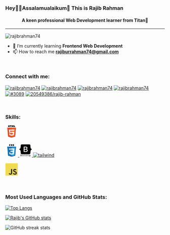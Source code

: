 <h3 align="left">Hey🙋‍♂️Assalamualaikum🫡 This is Rajib Rahman</h3>
<h4 align="center">A keen professional Web Development learner from Titan👀</h4>
<hr>
<p align="left"> <img src="https://komarev.com/ghpvc/?username=rajibrahman74&label=Profile%20views&color=0e75b6&style=flat" alt="rajibrahman74" /> </p>

- 🌱 I’m currently learning ****Frontend Web Development****
- 📫 How to reach me **rajiburrahman74@gmail.com**
<br>
<h3 align="left">Connect with me:</h3>
<p align="left">
<a href="https://linkedin.com/in/rajibrahman74" target="blank"><img align="center" src="https://raw.githubusercontent.com/rahuldkjain/github-profile-readme-generator/master/src/images/icons/Social/linked-in-alt.svg" alt="rajibrahman74" height="30" width="40" /></a>
<a href="https://fb.com/rajibrahman74" target="blank"><img align="center" src="https://raw.githubusercontent.com/rahuldkjain/github-profile-readme-generator/master/src/images/icons/Social/facebook.svg" alt="rajibrahman74" height="30" width="40" /></a>
<a href="https://instagram.com/rajibrahman74" target="blank"><img align="center" src="https://raw.githubusercontent.com/rahuldkjain/github-profile-readme-generator/master/src/images/icons/Social/instagram.svg" alt="rajibrahman74" height="30" width="40" /></a>
<a href="https://twitter.com/rajibrahman74" target="blank"><img align="center" src="https://raw.githubusercontent.com/rahuldkjain/github-profile-readme-generator/master/src/images/icons/Social/twitter.svg" alt="rajibrahman74" height="30" width="40" /></a>
<a href="https://discord.gg/#3089" target="blank"><img align="center" src="https://raw.githubusercontent.com/rahuldkjain/github-profile-readme-generator/master/src/images/icons/Social/discord.svg" alt="#3089" height="30" width="40" /></a>
<a href="https://stackoverflow.com/users/20549386/rajib-rahman" target="blank"><img align="center" src="https://raw.githubusercontent.com/rahuldkjain/github-profile-readme-generator/master/src/images/icons/Social/stack-overflow.svg" alt="20549386/rajib-rahman" height="30" width="40" /></a>
</p>
<br>
<h3 align="left">Skills:</h3>
<p align="left"> <a target="_blank" href="https://www.w3schools.com/html/default.asp" rel="noreferrer"> <img
                src="https://raw.githubusercontent.com/devicons/devicon/master/icons/html5/html5-original-wordmark.svg"
                alt="html5" width="40" height="40" /> </a>
        <br>
        <br>
        <a target="_blank" href="https://www.w3schools.com/css/" rel="noreferrer"> <img
                src="https://raw.githubusercontent.com/devicons/devicon/master/icons/css3/css3-original-wordmark.svg"
                alt="css3" width="40" height="40" /> </a> <a target="_blank" href="https://getbootstrap.com"
            rel="noreferrer"> <img
                src="https://raw.githubusercontent.com/devicons/devicon/master/icons/bootstrap/bootstrap-plain-wordmark.svg"
                alt="bootstrap" width="40" height="40" /> </a> <a target="_blank" href="https://tailwindcss.com/"
            rel="noreferrer"> <img src="https://www.vectorlogo.zone/logos/tailwindcss/tailwindcss-icon.svg"
                alt="tailwind" width="40" height="40" /> </a>
        <br>
        <br>
        <a target="_blank" href="https://developer.mozilla.org/en-US/docs/Web/JavaScript" rel="noreferrer"> <img
                src="https://raw.githubusercontent.com/devicons/devicon/master/icons/javascript/javascript-original.svg"
                alt="javascript" width="40" height="40" /> </a>
    </p>
<br>

<h3 align="left">Most Used Languages and GitHub Stats:</h3>

[![Top Langs](https://github-readme-stats.vercel.app/api/top-langs/?username=rajibrahman74&layout=compact)](https://github.com/rajibrahman74/github-readme-stats)

[![Rajib's GitHub stats](https://github-readme-stats.vercel.app/api?username=rajibrahman74)](https://github.com/rajibrahman74/github-readme-stats)

![GitHub streak stats](https://streak-stats.demolab.com/?user=rajibrahman74)
